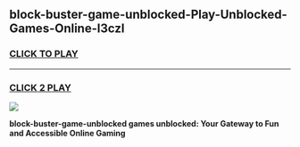 
## block-buster-game-unblocked-Play-Unblocked-Games-Online-l3czl
<h3>
<a href="https://premium76.site?title=block-buster-game-unblocked&ref=25A">CLICK TO PLAY</a></h3>
<hr>

<h3>
<a href="https://premium76.site?title=block-buster-game-unblocked&ref=25A">CLICK 2 PLAY</a>
  
</h3>

<a href="https://premium76.site?title=block-buster-game-unblocked&ref=25A"><img src="https://clearcache.store/games.png"></a>


**block-buster-game-unblocked games unblocked: Your Gateway to Fun and Accessible Online Gaming**
